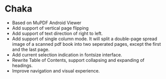 # Chaka
- Based on MuPDF Android Viewer
- Add support of vertical page flipping
- Add support of text direction of right to left.
- Add support of single column mode. It will split a double-page spread image of a scanned pdf book into two seperated pages, except the first and the last page.
- Add current selection indication in fontsize interface.
- Rewrite Table of Contents, support collapsing and expanding of headings.
- Improve navigation and visual experience.
